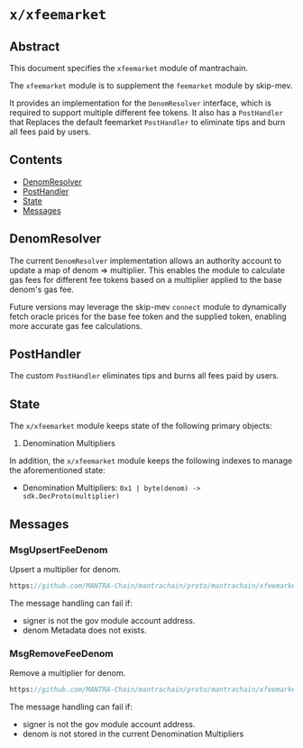 # `x/xfeemarket`

## Abstract

This document specifies the `xfeemarket` module of mantrachain.

The `xfeemarket` module is to supplement the `feemarket` module by skip-mev.

It provides an implementation for the `DenomResolver` interface, which is 
required to support multiple different fee tokens. It also has a `PostHandler`
that Replaces the default feemarket `PostHandler`  to eliminate tips and burn 
all fees paid by users.

## Contents

* [DenomResolver](#denomresolver)
* [PostHandler](#posthandler)
* [State](#state)
* [Messages](#messages)

## DenomResolver

The current `DenomResolver` implementation allows an authority account to update a 
map of denom => multiplier. This enables the module to calculate gas fees for 
different fee tokens based on a multiplier applied to the base denom's gas fee.

Future versions may leverage the skip-mev `connect` module to dynamically fetch 
oracle prices for the base fee token and the supplied token, enabling more 
accurate gas fee calculations.

## PostHandler

The custom `PostHandler` eliminates tips and burns all fees paid by users.

## State

The `x/xfeemarket` module keeps state of the following primary objects:

1. Denomination Multipliers

In addition, the `x/xfeemarket` module keeps the following indexes to manage the
aforementioned state:

* Denomination Multipliers: `0x1 | byte(denom) -> sdk.DecProto(multiplier)`

## Messages

### MsgUpsertFeeDenom

Upsert a multiplier for denom.

```protobuf reference
https://github.com/MANTRA-Chain/mantrachain/proto/mantrachain/xfeemarket/v1/tx.proto#L41-L46
```

The message handling can fail if:

* signer is not the gov module account address.
* denom Metadata does not exists.

### MsgRemoveFeeDenom

Remove a multiplier for denom.

```protobuf reference
https://github.com/MANTRA-Chain/mantrachain/proto/mantrachain/xfeemarket/v1/tx.proto#L50-L54
```

The message handling can fail if:

* signer is not the gov module account address.
* denom is not stored in the current Denomination Multipliers